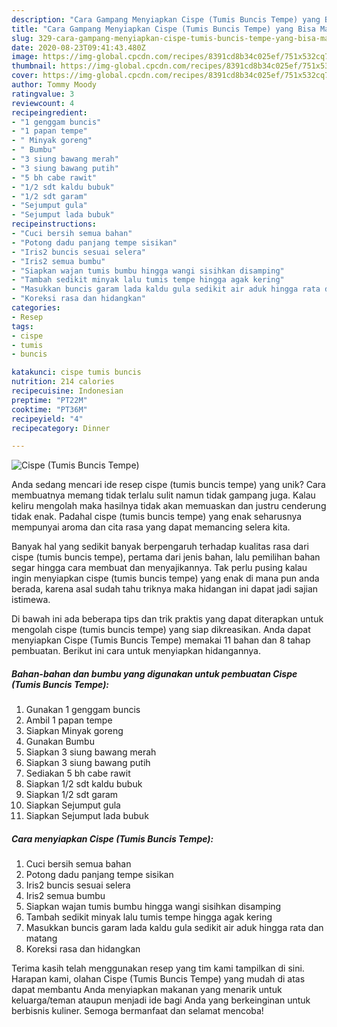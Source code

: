 ```yaml
---
description: "Cara Gampang Menyiapkan Cispe (Tumis Buncis Tempe) yang Bisa Manjain Lidah"
title: "Cara Gampang Menyiapkan Cispe (Tumis Buncis Tempe) yang Bisa Manjain Lidah"
slug: 329-cara-gampang-menyiapkan-cispe-tumis-buncis-tempe-yang-bisa-manjain-lidah
date: 2020-08-23T09:41:43.480Z
image: https://img-global.cpcdn.com/recipes/8391cd8b34c025ef/751x532cq70/cispe-tumis-buncis-tempe-foto-resep-utama.jpg
thumbnail: https://img-global.cpcdn.com/recipes/8391cd8b34c025ef/751x532cq70/cispe-tumis-buncis-tempe-foto-resep-utama.jpg
cover: https://img-global.cpcdn.com/recipes/8391cd8b34c025ef/751x532cq70/cispe-tumis-buncis-tempe-foto-resep-utama.jpg
author: Tommy Moody
ratingvalue: 3
reviewcount: 4
recipeingredient:
- "1 genggam buncis"
- "1 papan tempe"
- " Minyak goreng"
- " Bumbu"
- "3 siung bawang merah"
- "3 siung bawang putih"
- "5 bh cabe rawit"
- "1/2 sdt kaldu bubuk"
- "1/2 sdt garam"
- "Sejumput gula"
- "Sejumput lada bubuk"
recipeinstructions:
- "Cuci bersih semua bahan"
- "Potong dadu panjang tempe sisikan"
- "Iris2 buncis sesuai selera"
- "Iris2 semua bumbu"
- "Siapkan wajan tumis bumbu hingga wangi sisihkan disamping"
- "Tambah sedikit minyak lalu tumis tempe hingga agak kering"
- "Masukkan buncis garam lada kaldu gula sedikit air aduk hingga rata dan matang"
- "Koreksi rasa dan hidangkan"
categories:
- Resep
tags:
- cispe
- tumis
- buncis

katakunci: cispe tumis buncis 
nutrition: 214 calories
recipecuisine: Indonesian
preptime: "PT22M"
cooktime: "PT36M"
recipeyield: "4"
recipecategory: Dinner

---
```



![Cispe (Tumis Buncis Tempe)](https://img-global.cpcdn.com/recipes/8391cd8b34c025ef/751x532cq70/cispe-tumis-buncis-tempe-foto-resep-utama.jpg)

Anda sedang mencari ide resep cispe (tumis buncis tempe) yang unik? Cara membuatnya memang tidak terlalu sulit namun tidak gampang juga. Kalau keliru mengolah maka hasilnya tidak akan memuaskan dan justru cenderung tidak enak. Padahal cispe (tumis buncis tempe) yang enak seharusnya mempunyai aroma dan cita rasa yang dapat memancing selera kita.



Banyak hal yang sedikit banyak berpengaruh terhadap kualitas rasa dari cispe (tumis buncis tempe), pertama dari jenis bahan, lalu pemilihan bahan segar hingga cara membuat dan menyajikannya. Tak perlu pusing kalau ingin menyiapkan cispe (tumis buncis tempe) yang enak di mana pun anda berada, karena asal sudah tahu triknya maka hidangan ini dapat jadi sajian istimewa.


Di bawah ini ada beberapa tips dan trik praktis yang dapat diterapkan untuk mengolah cispe (tumis buncis tempe) yang siap dikreasikan. Anda dapat menyiapkan Cispe (Tumis Buncis Tempe) memakai 11 bahan dan 8 tahap pembuatan. Berikut ini cara untuk menyiapkan hidangannya.

<!--inarticleads1-->

##### Bahan-bahan dan bumbu yang digunakan untuk pembuatan Cispe (Tumis Buncis Tempe):

1. Gunakan 1 genggam buncis
1. Ambil 1 papan tempe
1. Siapkan  Minyak goreng
1. Gunakan  Bumbu
1. Siapkan 3 siung bawang merah
1. Siapkan 3 siung bawang putih
1. Sediakan 5 bh cabe rawit
1. Siapkan 1/2 sdt kaldu bubuk
1. Siapkan 1/2 sdt garam
1. Siapkan Sejumput gula
1. Siapkan Sejumput lada bubuk




<!--inarticleads2-->

##### Cara menyiapkan Cispe (Tumis Buncis Tempe):

1. Cuci bersih semua bahan
1. Potong dadu panjang tempe sisikan
1. Iris2 buncis sesuai selera
1. Iris2 semua bumbu
1. Siapkan wajan tumis bumbu hingga wangi sisihkan disamping
1. Tambah sedikit minyak lalu tumis tempe hingga agak kering
1. Masukkan buncis garam lada kaldu gula sedikit air aduk hingga rata dan matang
1. Koreksi rasa dan hidangkan




Terima kasih telah menggunakan resep yang tim kami tampilkan di sini. Harapan kami, olahan Cispe (Tumis Buncis Tempe) yang mudah di atas dapat membantu Anda menyiapkan makanan yang menarik untuk keluarga/teman ataupun menjadi ide bagi Anda yang berkeinginan untuk berbisnis kuliner. Semoga bermanfaat dan selamat mencoba!
